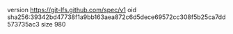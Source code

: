 version https://git-lfs.github.com/spec/v1
oid sha256:39342bd47738f1a9bb163aea872c6d5dece69572cc308f5b25ca7dd573735ac3
size 980
